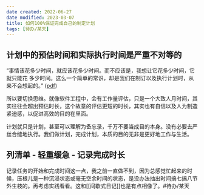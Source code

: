 ```yaml
---
date created: 2022-06-27
date modified: 2023-03-07
title: 如何100%保证完成自己的制定计划
tags: [待办/某天]
---
```


## 计划中的预估时间和实际执行时间是严重不对等的

“事情该花多少时间，就应该花多少时间。而不应该是，我想让它花多少时间，它就只能花 多少时间。这么一个简单的常识，却是我们在制订以及执行计划时，从来不会想起的。” ([pdf](zotero://open-pdf/library/items/MCHT2E7V?page=2&annotation=GAXFJZA4))

所以要切换思维。就像软件工程中，会有工作量评估，只是一个大致人月时间，其实往往会超出预估时长，这个故意的评估更短的时长，其实也有自信以及人为制造紧迫感，以促进高效的目的在里面。

计划就只是计划，甚至可以理解为备忘录，千万不要当成目的本身。没有必要去严丝合缝地执行。我们做计划，完成计划，本质的目的无非是更好地工作与生活。

## 列清单 - 轻重缓急 - 记录完成时长

记录任务的开始和完成时间这一点，我之前一直做不到，因为总感觉忙起来的时候，压根儿是一种沉浸状态或毫无空余时间的状态，是没办法抽出时间搞七搞八节外生枝的。再考虑实践看看。这和[[间歇式日记]]也是有点相像了。#待办/某天
